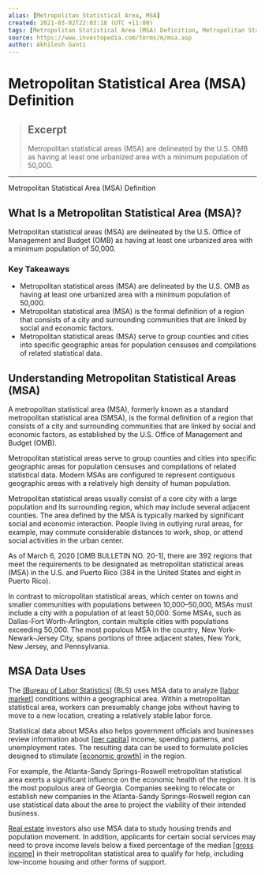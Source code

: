 ```yaml
---
alias: [Metropolitan Statistical Area, MSA]
created: 2021-03-02T22:03:18 (UTC +11:00)
tags: [Metropolitan Statistical Area (MSA) Definition, Metropolitan Statistical Area (MSA) Definition]
source: https://www.investopedia.com/terms/m/msa.asp
author: Akhilesh Ganti
---
```


# Metropolitan Statistical Area (MSA) Definition

> ## Excerpt
> Metropolitan statistical areas (MSA) are delineated by the U.S. OMB as having at least one urbanized area with a minimum population of 50,000.

---

Metropolitan Statistical Area (MSA) Definition
## What Is a Metropolitan Statistical Area (MSA)?

Metropolitan statistical areas (MSA) are delineated by the U.S. Office of Management and Budget (OMB) as having at least one urbanized area with a minimum population of 50,000.

### Key Takeaways

-   Metropolitan statistical areas (MSA) are delineated by the U.S. OMB as having at least one urbanized area with a minimum population of 50,000.
-   Metropolitan statistical area (MSA) is the formal definition of a region that consists of a city and surrounding communities that are linked by social and economic factors.
-   Metropolitan statistical areas (MSA) serve to group counties and cities into specific geographic areas for population censuses and compilations of related statistical data.

## Understanding Metropolitan Statistical Areas (MSA)

A metropolitan statistical area (MSA), formerly known as a standard metropolitan statistical area (SMSA), is the formal definition of a region that consists of a city and surrounding communities that are linked by social and economic factors, as established by the U.S. Office of Management and Budget (OMB).

Metropolitan statistical areas serve to group counties and cities into specific geographic areas for population censuses and compilations of related statistical data. Modern MSAs are configured to represent contiguous geographic areas with a relatively high density of human population.

Metropolitan statistical areas usually consist of a core city with a large population and its surrounding region, which may include several adjacent counties. The area defined by the MSA is typically marked by significant social and economic interaction. People living in outlying rural areas, for example, may commute considerable distances to work, shop, or attend social activities in the urban center.

As of March 6, 2020 \[OMB BULLETIN NO. 20-1\], there are 392 regions that meet the requirements to be designated as metropolitan statistical areas (MSA) in the U.S. and Puerto Rico (384 in the United States and eight in Puerto Rico).

In contrast to micropolitan statistical areas, which center on towns and smaller communities with populations between 10,000–50,000, MSAs must include a city with a population of at least 50,000. Some MSAs, such as Dallas-Fort Worth-Arlington, contain multiple cities with populations exceeding 50,000. The most populous MSA in the country, New York-Newark-Jersey City, spans portions of three adjacent states, New York, New Jersey, and Pennsylvania.

## MSA Data Uses

The [[Bureau of Labor Statistics]](https://www.investopedia.com/terms/b/bls.asp) (BLS) uses MSA data to analyze [[labor market]](https://www.investopedia.com/terms/l/labor-market.asp) conditions within a geographical area. Within a metropolitan statistical area, workers can presumably change jobs without having to move to a new location, creating a relatively stable labor force.

Statistical data about MSAs also helps government officials and businesses review information about [[per capita]](https://www.investopedia.com/terms/p/percapita.asp) income, spending patterns, and unemployment rates. The resulting data can be used to formulate policies designed to stimulate [[economic growth]](https://www.investopedia.com/terms/e/economicgrowth.asp) in the region.

For example, the Atlanta-Sandy Springs-Roswell metropolitan statistical area exerts a significant influence on the economic health of the region. It is the most populous area of Georgia. Companies seeking to relocate or establish new companies in the Atlanta-Sandy Springs-Roswell region can use statistical data about the area to project the viability of their intended business.

[Real estate](https://www.investopedia.com/terms/r/realestate.asp) investors also use MSA data to study housing trends and population movement. In addition, applicants for certain social services may need to prove income levels below a fixed percentage of the median [[gross income]](https://www.investopedia.com/terms/g/grossincome.asp) in their metropolitan statistical area to qualify for help, including low-income housing and other forms of support.
